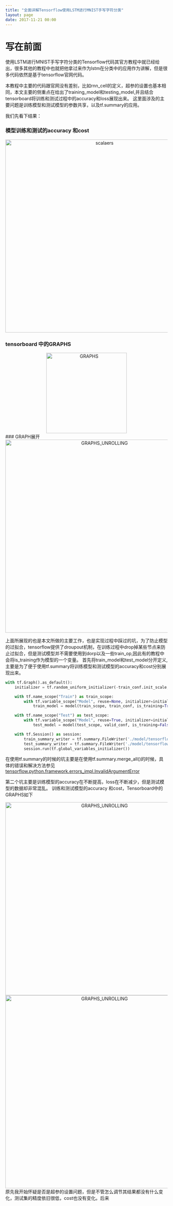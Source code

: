 ```yaml
---
title: "全面详解Tensorflow使用LSTM进行MNIST手写字符分类"
layout: page
date: 2017-11-21 00:00
---
```


# 写在前面
使用LSTM进行MNIST手写字符分类的Tensorflow代码其官方教程中就已经给出，很多其他的教程中也就把他拿过来作为lstm在分类中的应用作为讲解，但是很多代码依然是基于tensorflow官网代码。

本教程中主要的代码跟官网没有差别，比如rnn_cell的定义，超参的设置也基本相同，本文主要的侧重点在给出了training_model和testing_model,并且结合tensorboard将训练和测试过程中的accuracy和loss展现出来。
这里面涉及的主要问题是训练模型和测试模型的参数共享，以及tf.summary的应用。

我们先看下结果：
### 模型训练和测试的accuracy 和cost
<center><img src="/wiki/static/images/mnist/train_test.png" alt="scalaers" height="600" width="600"/></center>

### tensorboard 中的GRAPHS
<center><img src="/wiki/static/images/mnist/graphs.png" alt="GRAPHS" height="250" width="250"/></center>
### GRAPH展开
<center><img src="/wiki/static/images/mnist/graph_unrolling.png" alt="GRAPHS_UNROLLING" height="600" width="600"/></center>

上面所展现的也是本文所做的主要工作，也是实现过程中踩过的坑，为了防止模型的过拟合，tensorflow提供了droupout机制，在训练过程中drop掉某些节点来防止过拟合，但是测试模型并不需要使用到dorp以及一些train_op,因此有的教程中会将is_training作为模型的一个变量。
首先将train_model和test_model分开定义,主要是为了便于使用tf.summary将训练模型和测试模型的accuracy和cost分别展现出来。
```python
with tf.Graph().as_default():
    initializer = tf.random_uniform_initializer(-train_conf.init_scale, train_conf.init_scale)

    with tf.name_scope("Train") as train_scope:
        with tf.variable_scope("Model", reuse=None, initializer=initializer):
            train_model = model(train_scope, train_conf, is_training=True)

    with tf.name_scope("Test") as test_scope:
        with tf.variable_scope("Model", reuse=True, initializer=initializer):
            test_model = model(test_scope, valid_conf, is_training=False)

    with tf.Session() as session:
        train_summary_writer = tf.summary.FileWriter('./model/tensorflowlogs/train', session.graph)
        test_summary_writer = tf.summary.FileWriter('./model/tensorflowlogs/test')
        session.run(tf.global_variables_initializer())
```
在使用tf.summary的时候的坑主要是在使用tf.summary.merge_all()的时候，具体的错误和解决方法参见[tensorflow.python.framework.errors_impl.InvalidArgumentError](https://sthsf.github.io/wiki/Algorithm/DeepLearning/使用Tensorflow爬过的坑/tensorflow.python.framework.errors_impl.InvalidArgumentError.html)

第二个坑主要是训练模型的accuracy在不断提高，loss在不断减少，但是测试模型的数据却非常混乱。
训练和测试模型的accuracy 和cost，Tensorboard中的GRAPHS如下
<center><img src="/wiki/static/images/mnist/acc_cost.png" alt="GRAPHS_UNROLLING" height="600" width="600"/></center>
<center><img src="/wiki/static/images/mnist/tran_test_erro.png" alt="GRAPHS_UNROLLING" height="600" width="600"/></center>
原先我开始怀疑是否是超参的设置问题，但是不管怎么调节其结果都没有什么变化，测试集的精度依旧很低，cost也没有变化。后来